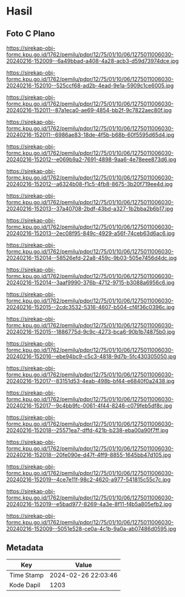 # Hasil

## Foto C Plano

https://sirekap-obj-formc.kpu.go.id/1762/pemilu/pdpr/12/75/01/10/06/1275011006030-20240216-152009--6a49bbad-a408-4a28-acb3-d59d73974dce.jpg

https://sirekap-obj-formc.kpu.go.id/1762/pemilu/pdpr/12/75/01/10/06/1275011006030-20240216-152010--525ccf68-ad2b-4ead-9e1a-5909c1ce6005.jpg

https://sirekap-obj-formc.kpu.go.id/1762/pemilu/pdpr/12/75/01/10/06/1275011006030-20240216-152011--87a1eca0-ae69-4854-bb2f-9c7822aec80f.jpg

https://sirekap-obj-formc.kpu.go.id/1762/pemilu/pdpr/12/75/01/10/06/1275011006030-20240216-152011--6986ae83-18de-4f5b-b68b-60f5595d65d4.jpg

https://sirekap-obj-formc.kpu.go.id/1762/pemilu/pdpr/12/75/01/10/06/1275011006030-20240216-152012--e069b9a2-7691-4898-9aa6-4e78eee873d6.jpg

https://sirekap-obj-formc.kpu.go.id/1762/pemilu/pdpr/12/75/01/10/06/1275011006030-20240216-152012--a6324b08-f1c5-4fb8-8675-3b20f719ee4d.jpg

https://sirekap-obj-formc.kpu.go.id/1762/pemilu/pdpr/12/75/01/10/06/1275011006030-20240216-152013--37a40708-2bdf-43bd-a327-1b2bba2b6b17.jpg

https://sirekap-obj-formc.kpu.go.id/1762/pemilu/pdpr/12/75/01/10/06/1275011006030-20240216-152013--2ec08f95-849c-4929-a56f-74ceb63d6ac6.jpg

https://sirekap-obj-formc.kpu.go.id/1762/pemilu/pdpr/12/75/01/10/06/1275011006030-20240216-152014--58526efd-22a8-459c-9b03-505e7456d4dc.jpg

https://sirekap-obj-formc.kpu.go.id/1762/pemilu/pdpr/12/75/01/10/06/1275011006030-20240216-152014--3aaf9990-376b-4712-9715-b3088a6956c6.jpg

https://sirekap-obj-formc.kpu.go.id/1762/pemilu/pdpr/12/75/01/10/06/1275011006030-20240216-152015--2cdc3532-5316-4607-b504-cf4f36c0396c.jpg

https://sirekap-obj-formc.kpu.go.id/1762/pemilu/pdpr/12/75/01/10/06/1275011006030-20240216-152015--1886775d-9c9c-4273-bca6-90b1b74875b0.jpg

https://sirekap-obj-formc.kpu.go.id/1762/pemilu/pdpr/12/75/01/10/06/1275011006030-20240216-152016--ebe94bc9-c5c3-4818-9d7b-5fc430305050.jpg

https://sirekap-obj-formc.kpu.go.id/1762/pemilu/pdpr/12/75/01/10/06/1275011006030-20240216-152017--83151d53-4eab-498b-bf44-e6840f0a2438.jpg

https://sirekap-obj-formc.kpu.go.id/1762/pemilu/pdpr/12/75/01/10/06/1275011006030-20240216-152017--9c4bb9fc-0061-4f44-8246-c079feb5df8c.jpg

https://sirekap-obj-formc.kpu.go.id/1762/pemilu/pdpr/12/75/01/10/06/1275011006030-20240216-152018--25571ea7-dffd-421b-b238-eba00a90f7ff.jpg

https://sirekap-obj-formc.kpu.go.id/1762/pemilu/pdpr/12/75/01/10/06/1275011006030-20240216-152018--20fe090e-d47f-4ff9-8855-1645bb47d105.jpg

https://sirekap-obj-formc.kpu.go.id/1762/pemilu/pdpr/12/75/01/10/06/1275011006030-20240216-152019--4ce7e11f-98c2-4620-a977-541815c55c7c.jpg

https://sirekap-obj-formc.kpu.go.id/1762/pemilu/pdpr/12/75/01/10/06/1275011006030-20240216-152019--e5bad977-8269-4a3e-8f11-f4b5a805efb2.jpg

https://sirekap-obj-formc.kpu.go.id/1762/pemilu/pdpr/12/75/01/10/06/1275011006030-20240216-152009--5051e528-ce0a-4c1b-9a0a-ab07486d0595.jpg


## Metadata

| Key        | Value               |
| ---------- | ------------------- |
| Time Stamp | 2024-02-26 22:03:46 |
| Kode Dapil | 1203                |



